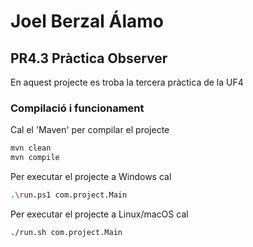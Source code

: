 # Joel Berzal Álamo #

## PR4.3 Pràctica Observer ##

En aquest projecte es troba la tercera pràctica de la UF4

### Compilació i funcionament ###

Cal el 'Maven' per compilar el projecte
```bash
mvn clean
mvn compile
```

Per executar el projecte a Windows cal
```bash
.\run.ps1 com.project.Main
```

Per executar el projecte a Linux/macOS cal
```bash
./run.sh com.project.Main
```
